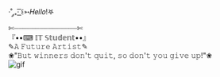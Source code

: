 ·˚ ༘₊· ͟͟͞͞꒰➳𝐻𝑒𝑙𝑙𝑜!𖤐<br>
✄┈┈┈┈┈┈┈┈┈┈┈┈┈┈┈✄<br>
『••⌨︎︎ 𝕀𝕋 𝕊𝕥𝕦𝕕𝕖𝕟𝕥••』<br>
✎𝙰 𝙵𝚞𝚝𝚞𝚛𝚎 𝙰𝚛𝚝𝚒𝚜𝚝✎<br>
❀"𝙱𝚞𝚝 𝚠𝚒𝚗𝚗𝚎𝚛𝚜 𝚍𝚘𝚗'𝚝 𝚚𝚞𝚒𝚝, 𝚜𝚘 𝚍𝚘𝚗'𝚝 𝚢𝚘𝚞 𝚐𝚒𝚟𝚎 𝚞𝚙!"❀<br>
![gif]("https://www.google.com/url?sa=i&url=https%3A%2F%2Fwww.are.na%2Fblock%2F4082506&psig=AOvVaw3XCCYrg2XRSTWB1yLdL58L&ust=1698511716608000&source=images&cd=vfe&opi=89978449&ved=0CBEQjRxqFwoTCLiBkq7XloIDFQAAAAAdAAAAABAJ")

